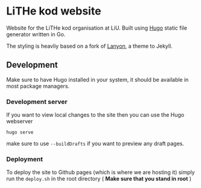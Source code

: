 # LiTHe kod website
Website for the LiTHe kod organisation at LiU.
Built using [Hugo](http://gohugo.io/) static file generator written in Go.

The styling is heavliy based on a fork of [Lanyon](https://github.com/tummychow/lanyon-hugo), a theme to Jekyll.

## Development
Make sure to have Hugo installed in your system, it should be available in most package managers.

### Development server
If you want to view local changes to the site then you can use the Hugo webserver

```
hugo serve
```

make sure to use `--buildDrafts` if you want to preview any draft pages.

### Deployment
To deploy the site to Github pages (which is where we are hosting it) simply run the `deploy.sh` in the root directory ( **Make sure that you stand in root** )

